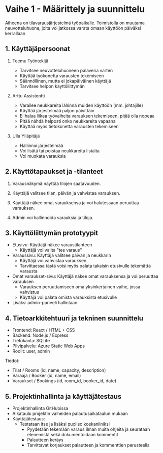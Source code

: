 # Vaihe 1 - Määrittely ja suunnittelu

Aiheena on tilavarausjärjestelmä työpaikalle. Toimistolla on muutama neuvotteluhuone, joita voi jatkossa varata omaan käyttöön päiväksi kerrallaan.

## 1. Käyttäjäpersoonat

1. Teemu Työntekijä
    - Tarvitsee neuvotteluhuoneen palaveria varten
    - Käyttää työkonetta varausten tekemiseen
    - Säännöllinen, mutta ei jokapäiväinen käyttäjä
    - Tarvitsee helpon käyttöliittymän

2. Arttu Assistentti
    - Varailee neukkareita lähinnä muiden käyttöön (mm. johtajille)
    - Käyttää järjestelmää paljon päivittäin
    - Ei halua liikaa työvaiheita varauksen tekemiseen, pitää olla nopeaa
    - Pitää nähdä helposti onko neukkareita vapaana
    - Käyttää myös tietokonetta varausten tekemiseen

3. Ulla Ylläpitäjä
    - Hallinnoi järjestelmää
    - Voi lisätä tai poistaa neukkareita listalta
    - Voi muokata varauksia

## 2. Käyttötapaukset ja -tilanteet

1. Varausnäkymä näyttää tilojen saatavuuden.

2. Käyttäjä valitsee tilan, päivän ja vahvistaa varauksen.

3. Käyttäjä näkee omat varauksensa ja voi halutessaan peruuttaa varauksen.

4. Admin voi hallinnoida varauksia ja tiloja.

## 3. Käyttöliittymän prototyypit

- Etusivu: Käyttäjä näkee varaustilanteen
    - Käyttäjä voi valita "tee varaus"
- Varaussivu: Käyttäjä valitsee päivän ja neukkarin
    - Käyttäjä voi vahvistaa varauksen
    - Tarvittaessa tästä voisi myös palata takaisin etusivulle tekemättä varausta
- Omat varaukset-sivu: Käyttäjä näkee omat varauksensa ja voi peruuttaa varauksen
    - Varauksen peruuttamiseen oma yksinkertainen vaihe, jossa vahvistus
    - Käyttäjä voi palata omista varauksista etusivulle
- Lisäksi admin-paneeli hallintaan

## 4. Tietoarkkitehtuuri ja tekninen suunnittelu

- Frontend: React / HTML + CSS
- Backend: Node.js / Express
- Tietokanta: SQLite
- Pilvipalvelu: Azure Static Web Apps
- Roolit: user, admin

Tiedot:
- Tilat / Rooms (id, name, capacity, description)
- Varaaja / Booker (id, name, email)
- Varaukset / Bookings (id, room_id, booker_id, date)

## 5. Projektinhallinta ja käyttäjätestaus

- Projektinhallinta GitHubissa
- Aikataulu projektin vaiheiden palautusaikataulun mukaan
- Käyttäjätestaus:
    - Testataan itse ja lisäksi puoliso koekaniiniksi
        - Pyydetään tekemään varaus ilman muita ohjeita ja seurataan etenemistä sekä dokumentoidaan kommentit
        - Palautteen keräys
        - Tarvittavat korjaukset palautteen ja kommenttien perusteella
